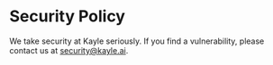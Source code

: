 # Security Policy

We take security at Kayle seriously. If you find a vulnerability, please contact us at security@kayle.ai.
